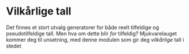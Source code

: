 # Vilkårlige tall
Det finnes et stort utvalg generatorer for både reelt tilfeldige og pseudotilfeldige tall. Men hva om dette blir *for* tilfeldig? Mjukvarelauget kommer deg til unsetning, med denne modulen som gir deg *vilkårlige* tall i stedet
